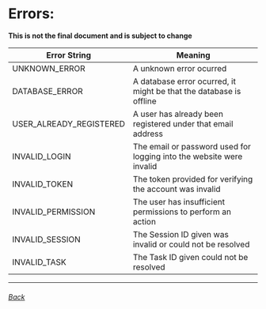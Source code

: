 # Errors:

**This is not the final document and is subject to change**

| Error String            | Meaning                                                              |
| ----------------------- | -------------------------------------------------------------------- |
| UNKNOWN_ERROR           | A unknown error ocurred                                              |
| DATABASE_ERROR          | A database error ocurred, it might be that the database is offline   |
| USER_ALREADY_REGISTERED | A user has already been registered under that email address          |
| INVALID_LOGIN           | The email or password used for logging into the website were invalid |
| INVALID_TOKEN           | The token provided for verifying the account was invalid             |
| INVALID_PERMISSION      | The user has insufficient permissions to perform an action           |
| INVALID_SESSION         | The Session ID given was invalid or could not be resolved            |
| INVALID_TASK            | The Task ID given could not be resolved                              |


___
###### [Back](README.md)

